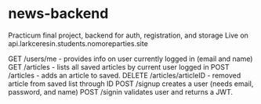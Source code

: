 # news-backend
Practicum final project, backend for auth, registration, and storage
Live on api.larkceresin.students.nomoreparties.site

GET /users/me - provides info on user currently logged in (email and name)
GET /articles - lists all saved articles by current user logged in
POST /articles - adds an article to saved.
DELETE /articles/articleID - removed article from saved list through ID
POST /signup creates a user (needs email, password, and name)
POST /signin validates user and returns a JWT.
